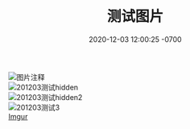 ﻿---
layout: post
title:  "测试图片"
date:   2020-12-03 12:00:25 -0700
categories: Jekyll
---
![图片注释](图片源链接)  
![201203测试hidden](//imgur.com/a/T3KDpPJ)  
![201203测试hidden2](//imgur.com/a/nCKKaLW)  
![201203测试3](https://i.imgur.com/gpvJn26.jpg)  
[Imgur](https://imgur.com/8cV3Eno)  
